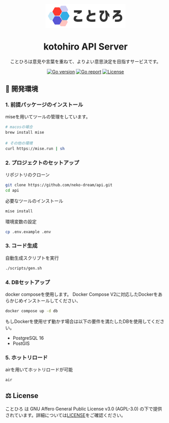 <div align="center">

<img src="docs/public/assets/icon.png" width="50%" center alt="kotohiro APIのロゴ" />

# kotohiro API Server

ことひろは意見や言葉を重ねて、よりよい意思決定を目指すサービスです。

[![Go version][go_version_img]][go_dev_url]
[![Go report][go_report_img]][go_report_url]
[![License][repo_license_img]][repo_license_url]

</div>

## 🚀 開発環境

### 1. 前提パッケージのインストール

miseを用いてツールの管理をしています。

```sh
# macosの場合
brew install mise

# その他の環境
curl https://mise.run | sh
```

### 2. プロジェクトのセットアップ

リポジトリのクローン

```sh
git clone https://github.com/neko-dream/api.git
cd api
```

必要なツールのインストール

```sh
mise install
```

環境変数の設定

```sh
cp .env.example .env
```

### 3. コード生成

自動生成スクリプトを実行

```sh
./scripts/gen.sh
```

### 4. DBセットアップ

docker composeを使用します。
Docker Compose V2に対応したDockerをあらかじめインストールしてください、

```sh
docker compose up -d db
```

もしDockerを使用せず動かす場合は以下の要件を満たしたDBを使用してください。

- PostgreSQL 16
- PostGIS

### 5. ホットリロード

airを用いてホットリロードが可能

```sh
air
```

## ⚖️ License

ことひろ は GNU Affero General Public License v3.0 (AGPL-3.0) の下で提供されています。詳細については[LICENSE](LICENSE)をご確認ください。


<!-- Go links -->

[go_report_url]: https://goreportcard.com/report/github.com/neko-dream/api
[go_report_img]: https://img.shields.io/badge/Go_report-A+-success?style=for-the-badge&logo=none
[go_dev_url]: https://pkg.go.dev/github.com/neko-dream/api
[go_version_img]: https://img.shields.io/badge/Go-1.23+-00ADD8?style=for-the-badge&logo=go

<!-- Repository links -->

[repo_license_url]: https://github.com/neko-dream/api/blob/main/LICENSE
[repo_license_img]: https://img.shields.io/badge/license-AGPL--v3-red?style=for-the-badge&logo=none

